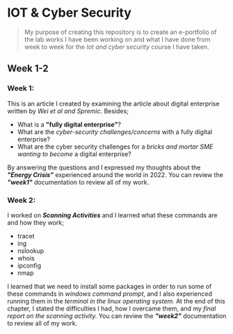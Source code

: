 # IOT & Cyber Security
>My purpose of creating this repository is to create an e-portfolio of the lab works I have been working on and what I have done from week to week for the *Iot and cyber security* course I have taken.
## Week 1-2
### Week 1:
This is an article I created by examining the article about digital enterprise written by *Wei et al and Spremic*. Besides;

- What is a **"fully digital enterprise"**?
- What are the *cyber-security challenges/concerns* with a fully digital enterprise?
- What are the cyber security challenges for a *bricks and mortar SME wanting to become* a digital enterprise?

By answering the questions and I expressed my thoughts about the ***"Energy Crisis"*** experienced around the world in 2022.
You can review the ***"week1"*** documentation to review all of my work.

### Week 2:
I worked on ***Scanning Activities*** and I learned what these commands are and how they work;
- tracet
- ing
- nslookup
- whois
- ipconfig
- nmap

 I learned that we need to install some packages in order to run some of these commands in *windows command prompt*, and I also experienced running them in the *terminal in the linux operating system.* At the end of this chapter, I stated the difficulties I had, how I overcame them, and my *final report on the scanning activity.*
You can review the ***"week2"*** documentation to review all of my work.